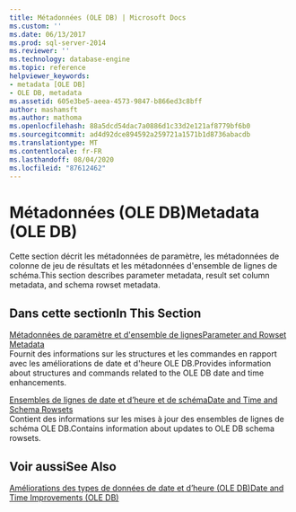 ```yaml
---
title: Métadonnées (OLE DB) | Microsoft Docs
ms.custom: ''
ms.date: 06/13/2017
ms.prod: sql-server-2014
ms.reviewer: ''
ms.technology: database-engine
ms.topic: reference
helpviewer_keywords:
- metadata [OLE DB]
- OLE DB, metadata
ms.assetid: 605e3be5-aeea-4573-9847-b866ed3c8bff
author: mashamsft
ms.author: mathoma
ms.openlocfilehash: 88a5dcd54dac7a0886d1c33d2e121af8779bf6b0
ms.sourcegitcommit: ad4d92dce894592a259721a1571b1d8736abacdb
ms.translationtype: MT
ms.contentlocale: fr-FR
ms.lasthandoff: 08/04/2020
ms.locfileid: "87612462"
---
```

# <a name="metadata-ole-db"></a><span data-ttu-id="52c1d-102">Métadonnées (OLE DB)</span><span class="sxs-lookup"><span data-stu-id="52c1d-102">Metadata (OLE DB)</span></span>
  <span data-ttu-id="52c1d-103">Cette section décrit les métadonnées de paramètre, les métadonnées de colonne de jeu de résultats et les métadonnées d'ensemble de lignes de schéma.</span><span class="sxs-lookup"><span data-stu-id="52c1d-103">This section describes parameter metadata, result set column metadata, and schema rowset metadata.</span></span>  
  
## <a name="in-this-section"></a><span data-ttu-id="52c1d-104">Dans cette section</span><span class="sxs-lookup"><span data-stu-id="52c1d-104">In This Section</span></span>  
 [<span data-ttu-id="52c1d-105">Métadonnées de paramètre et d'ensemble de lignes</span><span class="sxs-lookup"><span data-stu-id="52c1d-105">Parameter and Rowset Metadata</span></span>](../../relational-databases/native-client-ole-db-date-time/metadata-parameter-and-rowset.md)  
 <span data-ttu-id="52c1d-106">Fournit des informations sur les structures et les commandes en rapport avec les améliorations de date et d'heure OLE DB.</span><span class="sxs-lookup"><span data-stu-id="52c1d-106">Provides information about structures and commands related to the OLE DB date and time enhancements.</span></span>  
  
 [<span data-ttu-id="52c1d-107">Ensembles de lignes de date et d’heure et de schéma</span><span class="sxs-lookup"><span data-stu-id="52c1d-107">Date and Time and Schema Rowsets</span></span>](../../relational-databases/native-client-ole-db-date-time/metadata-date-and-time-and-schema-rowsets.md)  
 <span data-ttu-id="52c1d-108">Contient des informations sur les mises à jour des ensembles de lignes de schéma OLE DB.</span><span class="sxs-lookup"><span data-stu-id="52c1d-108">Contains information about updates to OLE DB schema rowsets.</span></span>  
  
## <a name="see-also"></a><span data-ttu-id="52c1d-109">Voir aussi</span><span class="sxs-lookup"><span data-stu-id="52c1d-109">See Also</span></span>  
 [<span data-ttu-id="52c1d-110">Améliorations des types de données de date et d’heure &#40;OLE DB&#41;</span><span class="sxs-lookup"><span data-stu-id="52c1d-110">Date and Time Improvements &#40;OLE DB&#41;</span></span>](../../relational-databases/native-client-ole-db-date-time/date-and-time-improvements-ole-db.md)  
  
  
